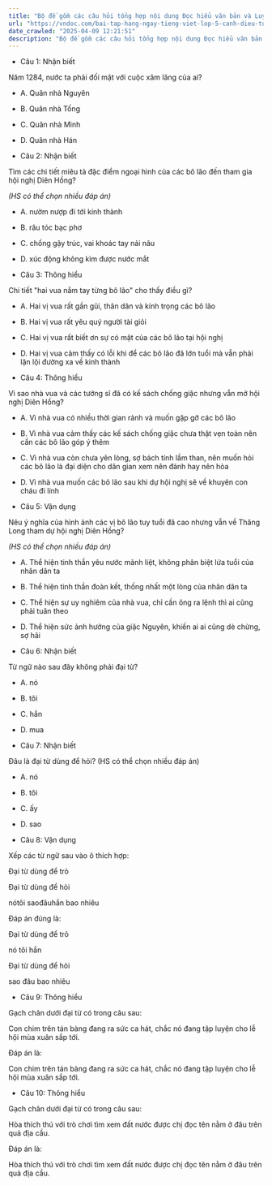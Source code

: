 ```yaml
---
title: "Bộ đề gồm các câu hỏi tổng hợp nội dung Đọc hiểu văn bản và Luyện từ và câu được học ở Tuần 11 trong chương trình Tiếng Việt lớp 5 Tập 1 Cánh Diều"
url: "https://vndoc.com/bai-tap-hang-ngay-tieng-viet-lop-5-canh-dieu-tuan-11-thu-2-331471"
date_crawled: "2025-04-09 12:21:51"
description: "Bộ đề gồm các câu hỏi tổng hợp nội dung Đọc hiểu văn bản và Luyện từ và câu được học ở Tuần 11 trong chương trình Tiếng Việt lớp 5 Tập 1 Cánh Diều"
---
```


* Câu 1:  Nhận biết

Năm 1284, nước ta phải đối mặt với cuộc xâm lăng của ai?

  * A. Quân nhà Nguyên 
  * B. Quân nhà Tống 
  * C. Quân nhà Minh 
  * D. Quân nhà Hán 



* Câu 2:  Nhận biết

Tìm các chi tiết miêu tả đặc điểm ngoại hình của các bô lão đến tham gia hội nghị Diên Hồng?

_(HS có thể chọn nhiều đáp án)_

  * A. nườm nượp đi tới kinh thành 
  * B. râu tóc bạc phơ 
  * C. chống gậy trúc, vai khoác tay nải nâu 
  * D. xúc động không kìm được nước mắt 



* Câu 3:  Thông hiểu

Chi tiết "hai vua nắm tay từng bô lão" cho thấy điều gì?

  * A. Hai vị vua rất gần gũi, thân dân và kính trọng các bô lão 
  * B. Hai vị vua rất yêu quý người tài giỏi 
  * C. Hai vị vua rất biết ơn sự có mặt của các bô lão tại hội nghị 
  * D. Hai vị vua cảm thấy có lỗi khi để các bô lão đã lớn tuổi mà vẫn phải lặn lội đường xa về kinh thành 



* Câu 4:  Thông hiểu

Vì sao nhà vua và các tướng sĩ đã có kế sách chống giặc nhưng vẫn mở hội nghị Diên Hồng?

  * A. Vì nhà vua có nhiều thời gian rảnh và muốn gặp gỡ các bô lão 
  * B. Vì nhà vua cảm thấy các kế sách chống giặc chưa thật vẹn toàn nên cần các bô lão góp ý thêm 
  * C. Vì nhà vua còn chưa yên lòng, sợ bách tính lầm than, nên muốn hỏi các bô lão là đại diện cho dân gian xem nên đánh hay nên hòa 
  * D. Vì nhà vua muốn các bô lão sau khi dự hội nghị sẽ về khuyên con cháu đi lính 



* Câu 5:  Vận dụng

Nêu ý nghĩa của hình ảnh các vị bô lão tuy tuổi đã cao nhưng vẫn về Thăng Long tham dự hội nghị Diên Hồng?

_(HS có thể chọn nhiều đáp án)_

  * A. Thể hiện tinh thần yêu nước mãnh liệt, không phân biệt lứa tuổi của nhân dân ta 
  * B. Thể hiện tinh thần đoàn kết, thống nhất một lòng của nhân dân ta 
  * C. Thể hiện sự uy nghiêm của nhà vua, chỉ cần ông ra lệnh thì ai cũng phải tuân theo 
  * D. Thể hiện sức ảnh hưởng của giặc Nguyên, khiến ai ai cũng dè chừng, sợ hãi 



* Câu 6:  Nhận biết

Từ ngữ nào sau đây không phải đại từ?

  * A. nó 
  * B. tôi 
  * C. hắn 
  * D. mua 



* Câu 7:  Nhận biết

Đâu là đại từ dùng để hỏi? (HS có thể chọn nhiều đáp án)

  * A. nó 
  * B. tôi 
  * C. ấy 
  * D. sao 



* Câu 8:  Vận dụng

Xếp các từ ngữ sau vào ô thích hợp:

Đại từ dùng để trỏ

Đại từ dùng để hỏi

nótôi saođâuhắn bao nhiêu

Đáp án đúng là:

Đại từ dùng để trỏ

nó tôi hắn

Đại từ dùng để hỏi

sao đâu bao nhiêu

* Câu 9:  Thông hiểu

Gạch chân dưới đại từ có trong câu sau:

Con chim trên tán bàng đang ra sức ca hát, chắc nó đang tập luyện cho lễ hội mùa xuân sắp tới.

Đáp án là:

Con chim trên tán bàng đang ra sức ca hát, chắc nó đang tập luyện cho lễ hội mùa xuân sắp tới.

* Câu 10:  Thông hiểu

Gạch chân dưới đại từ có trong câu sau:

Hòa thích thú với trò chơi tìm xem đất nước được chị đọc tên nằm ở đâu trên quả địa cầu.

Đáp án là:

Hòa thích thú với trò chơi tìm xem đất nước được chị đọc tên nằm ở đâu trên quả địa cầu.
